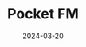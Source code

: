---  
layout: startup_page  
title: "Pocket FM"  
id: "pocketfm.com"  
permalink: "/pocketfmpocketfm.com03202024/"  
website: "https://www.pocketfm.com/"  
funding_round: "Series D"  
funding_amount: "$103M"  
investors: "Lightspeed, StepStone Group"  
about: "Pocket FM is a leading audio entertainment platform specializing in serialized audio storytelling, offering a vast library of exclusive audio series across various genres and languages. The platform focuses on original and unique storytelling, creating a personalized and engaging listening experience for its users. Its innovative approach to audio series has established it as a leader in the digital audio entertainment market."  
markets: "Audio Entertainment, Digital Media"  
hq: "Los Angeles, California, United States"  
founded_year: "2018"  
linkedin: "https://www.linkedin.com/company/pocket-fm"  
twitter: "https://twitter.com/pocketfmteam"  
instagram: ""  
facebook: "https://www.facebook.com/pocketfmindia"  
crunchbase: "https://www.crunchbase.com/organization/pocket-fm"  
pitchbook: "https://pitchbook.com/profiles/company/431337-16"  

date_display: "20-Mar-2024"  
date: "2024-03-20"

# SEO Optimization  
meta_title: "Pocket FM - Series D Funding ($103M)"  
meta_description: "Pocket FM, Pocket FM is a leading audio entertainment platform specializing in serialized audio storytelling, offering a vast library of exclusive audio series a..."  
meta_keywords: "Pocket FM, Audio Entertainment, Digital Media, Series D funding"  
canonical_url: "https://startup.projectstartups.com/pocketfmpocketfm.com03202024/"  
---